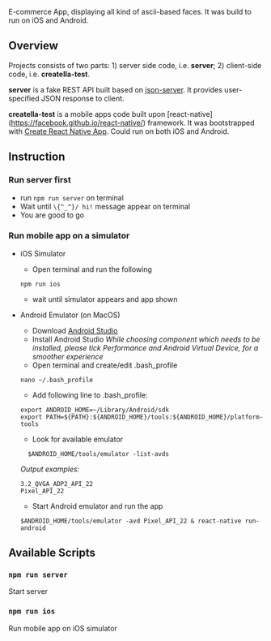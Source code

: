 
E-commerce App, displaying all kind of ascii-based faces. It was build to run on iOS and Android.

## Overview

Projects consists of two parts: 1) server side code, i.e. **server**; 2) client-side code, i.e. **creatella-test**.

**server** is a fake REST API built based on [json-server](https://github.com/typicode/json-server). It provides user-specified JSON response to client.

**creatella-test** is a mobile apps code built upon [react-native] (https://facebook.github.io/react-native/) framework. It was bootstrapped with [Create React Native App](https://github.com/react-community/create-react-native-app). Could run on both iOS and Android.

## Instruction

### Run server first

  * run ```npm run server``` on terminal
  * Wait until ```\{^_^}/ hi!``` message appear on terminal
  * You are good to go

### Run mobile app on a simulator

  * iOS Simulator
    * Open terminal and run the following
    ```
    npm run ios
    ```
    * wait until simulator appears and app shown

  * Android Emulator (on MacOS)
    * Download [Android Studio](https://developer.android.com/studio/)
    * Install Android Studio
    *While choosing component which needs to be installed, please tick Performance and Android Virtual Device, for a smoother experience*
    * Open terminal and create/edit .bash_profile
    ```
    nano ~/.bash_profile
    ```
    * Add following line to .bash_profile:
    ```
    export ANDROID_HOME=~/Library/Android/sdk
    export PATH=${PATH}:${ANDROID_HOME}/tools:${ANDROID_HOME}/platform-tools
    ```
    * Look for available emulator
    ```
	  $ANDROID_HOME/tools/emulator -list-avds
    ```
  	*Output examples:*
  	```
  	3.2_QVGA_ADP2_API_22
  	Pixel_API_22
  	```
    * Start Android emulator and run the app
    ```
    $ANDROID_HOME/tools/emulator -avd Pixel_API_22 & react-native run-android
    ```

## Available Scripts

### `npm run server`
Start server

### `npm run ios`
Run mobile app on iOS simulator
